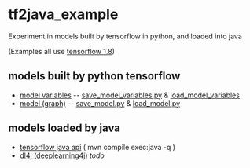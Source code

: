 # tf2java_example

Experiment in models built by tensorflow in python, and loaded into java  

(Examples all use [tensorflow 1.8](https://www.tensorflow.org/api_docs/))

## models built by python tensorflow

* [model variables](model/by_variables) -- [save_model_variables.py](python/save_model_variables.py) & [load_model_variables](python/load_model_variables.py)
* [model (graph)](model/by_graph) -- [save_model.py](python/save_model.py) & [load_model.py](load_model.py)


## models loaded by java

* [tensorflow java api](java/tensorflow)  ( mvn compile exec:java -q )
* [dl4j (deeplearning4j)](java/dl4j) *todo*
